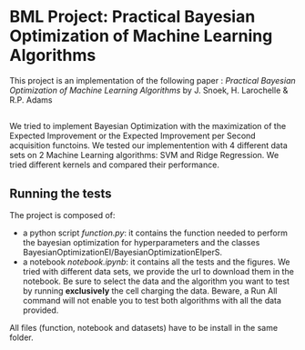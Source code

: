 # BML Project: Practical Bayesian Optimization of Machine Learning Algorithms

This project is an implementation of the following paper : *Practical Bayesian Optimization of Machine Learning Algorithms* by J. Snoek, H. Larochelle & R.P. Adams

## 
We tried to implement Bayesian Optimization with the maximization of the Expected Improvement or the Expected Improvement per Second acquisition functoins. We tested our implementention with 4 different data sets on 2 Machine Learning algorithms: SVM and Ridge Regression. We tried different kernels and compared their performance.


## Running the tests

The project is composed of:
- a python script *function.py*: it contains the function needed to perform the bayesian optimization for hyperparameters and the classes BayesianOptimizationEI/BayesianOptimizationEIperS.
- a notebook *notebook.ipynb*: it contains all the tests and the figures. We tried with different data sets, we provide the url to download them in the notebook. Be sure to select the data and the algorithm you want to test by running **exclusively** the cell charging the data. Beware, a Run All command will not enable you to test both algorithms with all the data provided.

All files (function, notebook and datasets) have to be install in the same folder. 
